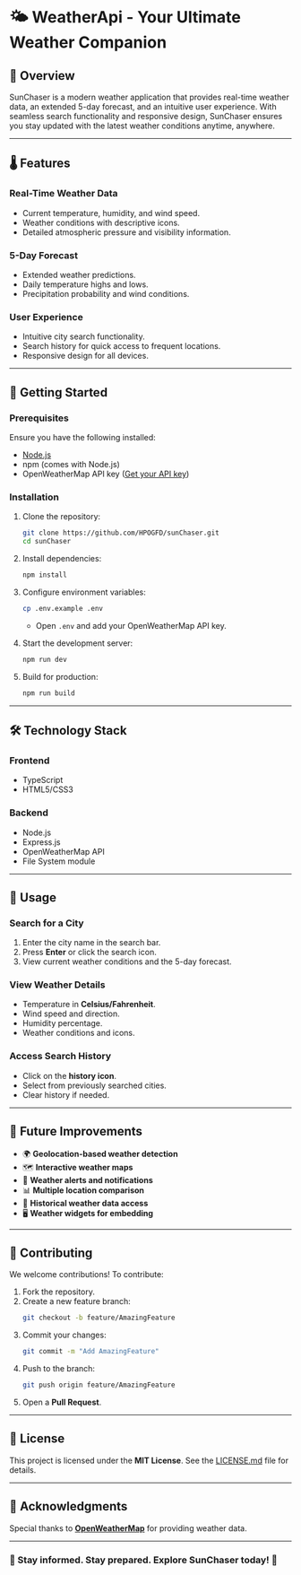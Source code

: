 # 🌤️ WeatherApi - Your Ultimate Weather Companion

## 📌 Overview
SunChaser is a modern weather application that provides real-time weather data, an extended 5-day forecast, and an intuitive user experience. With seamless search functionality and responsive design, SunChaser ensures you stay updated with the latest weather conditions anytime, anywhere.

---

## 🌡️ Features

### **Real-Time Weather Data**
- Current temperature, humidity, and wind speed.
- Weather conditions with descriptive icons.
- Detailed atmospheric pressure and visibility information.

### **5-Day Forecast**
- Extended weather predictions.
- Daily temperature highs and lows.
- Precipitation probability and wind conditions.

### **User Experience**
- Intuitive city search functionality.
- Search history for quick access to frequent locations.
- Responsive design for all devices.


---

## 🚀 Getting Started

### **Prerequisites**
Ensure you have the following installed:
- [Node.js](https://nodejs.org/)
- npm (comes with Node.js)
- OpenWeatherMap API key ([Get your API key](https://openweathermap.org/api))

### **Installation**

1. Clone the repository:
   ```bash
   git clone https://github.com/HPOGFD/sunChaser.git
   cd sunChaser
   ```
2. Install dependencies:
   ```bash
   npm install
   ```
3. Configure environment variables:
   ```bash
   cp .env.example .env
   ```
   - Open `.env` and add your OpenWeatherMap API key.

4. Start the development server:
   ```bash
   npm run dev
   ```
5. Build for production:
   ```bash
   npm run build
   ```

---

## 🛠️ Technology Stack

### **Frontend**
- TypeScript
- HTML5/CSS3

### **Backend**
- Node.js
- Express.js
- OpenWeatherMap API
- File System module

---

## 📱 Usage

### **Search for a City**
1. Enter the city name in the search bar.
2. Press **Enter** or click the search icon.
3. View current weather conditions and the 5-day forecast.

### **View Weather Details**
- Temperature in **Celsius/Fahrenheit**.
- Wind speed and direction.
- Humidity percentage.
- Weather conditions and icons.

### **Access Search History**
- Click on the **history icon**.
- Select from previously searched cities.
- Clear history if needed.

---

## 🎯 Future Improvements
- 🌍 **Geolocation-based weather detection**
- 🗺 **Interactive weather maps**
- 🔔 **Weather alerts and notifications**
- 📊 **Multiple location comparison**
- 📜 **Historical weather data access**
- 🖥 **Weather widgets for embedding**

---

## 🤝 Contributing
We welcome contributions! To contribute:

1. Fork the repository.
2. Create a new feature branch:
   ```bash
   git checkout -b feature/AmazingFeature
   ```
3. Commit your changes:
   ```bash
   git commit -m "Add AmazingFeature"
   ```
4. Push to the branch:
   ```bash
   git push origin feature/AmazingFeature
   ```
5. Open a **Pull Request**.

---

## 📜 License
This project is licensed under the **MIT License**. See the [LICENSE.md](LICENSE.md) file for details.

---

## 🙏 Acknowledgments
Special thanks to **[OpenWeatherMap](https://openweathermap.org/)** for providing weather data.

---

### 🌟 Stay informed. Stay prepared. Explore SunChaser today! 🌟

